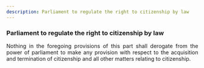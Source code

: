 ```yaml
---
description: Parliament to regulate the right to citizenship by law
---
```


### Parliament to regulate the right to citizenship by law
<div style="text-align: justify">

Nothing in the foregoing provisions of this part shall derogate from the power of parliament to make any provision with respect to the acquisition and termination of citizenship and all other matters relating to citizenship.

</div>
